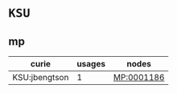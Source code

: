 # `KSU`

## mp

| curie         |   usages | nodes                                           |
|---------------|----------|-------------------------------------------------|
| KSU:jbengtson |        1 | [MP:0001186](https://bioregistry.io/MP:0001186) |

